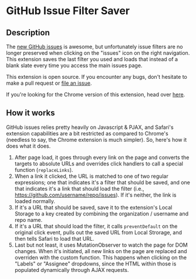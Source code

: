 GitHub Issue Filter Saver
=========================

Description
-----------

The [new GitHub issues](https://github.com/blog/1866-the-new-github-issues) is awesome, but unfortunately issue filters are no longer preserved when clicking on the "issues" icon on the right navigation. This extension saves the last filter you used and loads that instead of a blank slate every time you access the main issues page.

This extension is open source. If you encounter any bugs, don't hesitate to make a pull request or [file an issue](https://github.com/dlo/github-issue-filter-safari/issues/new).

If you're looking for the Chrome version of this extension, head over [here](https://github.com/dlo/github-issue-filter-chrome-extension).

How it works
------------

GitHub issues relies pretty heavily on Javascript &amp; PJAX, and Safari's extension capabilities are a bit restricted as compared to Chrome's (needless to say, the Chrome extension is much simpler). So, here's how it does what it does.

1. After page load, it goes through every link on the page and converts the targets to absolute URLs and overrides click handlers to call a special function (`replaceLinks`).
2. When a link it clicked, the URL is matched to one of two regular expressions; one that indicates it's a filter that should be saved, and one that indicates it's a link that should load the filter (i.e., https://github.com/username/repo/issues). If it's neither, the link is loaded normally.
3. If it's a URL that should be saved, save it to the extension's Local Storage to a key created by combining the organization / username and repo name.
4. If it's a URL that should load the filter, it calls `preventDefault` on the original click event, pulls out the saved URL from Local Strorage, and then tells Safari to load that URL.
5. Last but not least, it uses MutationObserver to watch the page for DOM changes. When it's initiated, all new links on the page are replaced and overriden with the custom function. This happens when clicking on the "Labels" or "Assignee" dropdowns, since the HTML within those is populated dynamically through AJAX requests.
